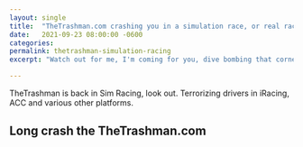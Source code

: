 ```yaml
---
layout: single
title:  "TheTrashman.com crashing you in a simulation race, or real race, near you"
date:   2021-09-23 08:00:00 -0600
categories: 
permalink: thetrashman-simulation-racing
excerpt: "Watch out for me, I'm coming for you, dive bombing that corner."

---
```


TheTrashman is back in Sim Racing, look out. Terrorizing drivers in iRacing, ACC and various other platforms.



## Long crash the TheTrashman.com